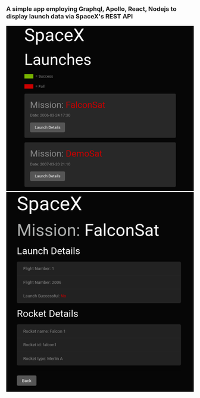 
### A simple app employing Graphql, Apollo, React, Nodejs to display launch data via SpaceX's REST API

![Launches](img1.png)
![Launch](img2.png)